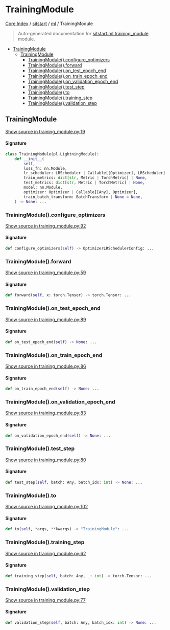 # TrainingModule

[Core Index](../../README.md#core-index) / [sitstart](../index.md#sitstart) / [ml](./index.md#ml) / TrainingModule

> Auto-generated documentation for [sitstart.ml.training_module](../../../python/sitstart/ml/training_module.py) module.

- [TrainingModule](#trainingmodule)
  - [TrainingModule](#trainingmodule-1)
    - [TrainingModule().configure_optimizers](#trainingmodule()configure_optimizers)
    - [TrainingModule().forward](#trainingmodule()forward)
    - [TrainingModule().on_test_epoch_end](#trainingmodule()on_test_epoch_end)
    - [TrainingModule().on_train_epoch_end](#trainingmodule()on_train_epoch_end)
    - [TrainingModule().on_validation_epoch_end](#trainingmodule()on_validation_epoch_end)
    - [TrainingModule().test_step](#trainingmodule()test_step)
    - [TrainingModule().to](#trainingmodule()to)
    - [TrainingModule().training_step](#trainingmodule()training_step)
    - [TrainingModule().validation_step](#trainingmodule()validation_step)

## TrainingModule

[Show source in training_module.py:19](../../../python/sitstart/ml/training_module.py#L19)

#### Signature

```python
class TrainingModule(pl.LightningModule):
    def __init__(
        self,
        loss_fn: nn.Module,
        lr_scheduler: LRScheduler | Callable[[Optimizer], LRScheduler] | None,
        train_metrics: dict[str, Metric | TorchMetric] | None,
        test_metrics: dict[str, Metric | TorchMetric] | None,
        model: nn.Module,
        optimizer: Optimizer | Callable[[Any], Optimizer],
        train_batch_transform: BatchTransform | None = None,
    ) -> None: ...
```

### TrainingModule().configure_optimizers

[Show source in training_module.py:92](../../../python/sitstart/ml/training_module.py#L92)

#### Signature

```python
def configure_optimizers(self) -> OptimizerLRSchedulerConfig: ...
```

### TrainingModule().forward

[Show source in training_module.py:59](../../../python/sitstart/ml/training_module.py#L59)

#### Signature

```python
def forward(self, x: torch.Tensor) -> torch.Tensor: ...
```

### TrainingModule().on_test_epoch_end

[Show source in training_module.py:89](../../../python/sitstart/ml/training_module.py#L89)

#### Signature

```python
def on_test_epoch_end(self) -> None: ...
```

### TrainingModule().on_train_epoch_end

[Show source in training_module.py:86](../../../python/sitstart/ml/training_module.py#L86)

#### Signature

```python
def on_train_epoch_end(self) -> None: ...
```

### TrainingModule().on_validation_epoch_end

[Show source in training_module.py:83](../../../python/sitstart/ml/training_module.py#L83)

#### Signature

```python
def on_validation_epoch_end(self) -> None: ...
```

### TrainingModule().test_step

[Show source in training_module.py:80](../../../python/sitstart/ml/training_module.py#L80)

#### Signature

```python
def test_step(self, batch: Any, batch_idx: int) -> None: ...
```

### TrainingModule().to

[Show source in training_module.py:102](../../../python/sitstart/ml/training_module.py#L102)

#### Signature

```python
def to(self, *args, **kwargs) -> "TrainingModule": ...
```

### TrainingModule().training_step

[Show source in training_module.py:62](../../../python/sitstart/ml/training_module.py#L62)

#### Signature

```python
def training_step(self, batch: Any, _: int) -> torch.Tensor: ...
```

### TrainingModule().validation_step

[Show source in training_module.py:77](../../../python/sitstart/ml/training_module.py#L77)

#### Signature

```python
def validation_step(self, batch: Any, batch_idx: int) -> None: ...
```
